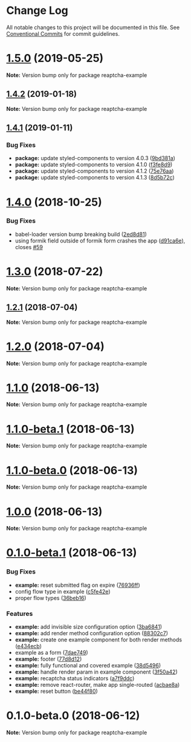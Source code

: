 # Change Log

All notable changes to this project will be documented in this file.
See [Conventional Commits](https://conventionalcommits.org) for commit guidelines.

<a name="1.5.0"></a>

# [1.5.0](https://github.com/sarneeh/reaptcha/compare/v1.4.2...v1.5.0) (2019-05-25)

**Note:** Version bump only for package reaptcha-example

<a name="1.4.2"></a>

## [1.4.2](https://github.com/sarneeh/reaptcha/compare/v1.4.1...v1.4.2) (2019-01-18)

**Note:** Version bump only for package reaptcha-example

<a name="1.4.1"></a>

## [1.4.1](https://github.com/sarneeh/reaptcha/compare/v1.4.0...v1.4.1) (2019-01-11)

### Bug Fixes

- **package:** update styled-components to version 4.0.3 ([9bd381a](https://github.com/sarneeh/reaptcha/commit/9bd381a))
- **package:** update styled-components to version 4.1.0 ([f3fe8d9](https://github.com/sarneeh/reaptcha/commit/f3fe8d9))
- **package:** update styled-components to version 4.1.2 ([75e76aa](https://github.com/sarneeh/reaptcha/commit/75e76aa))
- **package:** update styled-components to version 4.1.3 ([8d5b72c](https://github.com/sarneeh/reaptcha/commit/8d5b72c))

<a name="1.4.0"></a>

# [1.4.0](https://github.com/sarneeh/reaptcha/compare/v1.3.0...v1.4.0) (2018-10-25)

### Bug Fixes

- babel-loader version bump breaking build ([2ed8d81](https://github.com/sarneeh/reaptcha/commit/2ed8d81))
- using formik field outside of formik form crashes the app ([d91ca6e](https://github.com/sarneeh/reaptcha/commit/d91ca6e)), closes [#59](https://github.com/sarneeh/reaptcha/issues/59)

<a name="1.3.0"></a>

# [1.3.0](https://github.com/sarneeh/reaptcha/compare/v1.2.1...v1.3.0) (2018-07-22)

**Note:** Version bump only for package reaptcha-example

<a name="1.2.1"></a>

## [1.2.1](https://github.com/sarneeh/reaptcha/compare/v1.2.0...v1.2.1) (2018-07-04)

**Note:** Version bump only for package reaptcha-example

<a name="1.2.0"></a>

# [1.2.0](https://github.com/sarneeh/reaptcha/compare/v1.1.0...v1.2.0) (2018-07-04)

**Note:** Version bump only for package reaptcha-example

<a name="1.1.0"></a>

# [1.1.0](https://github.com/sarneeh/reaptcha/compare/v1.0.0...v1.1.0) (2018-06-13)

**Note:** Version bump only for package reaptcha-example

<a name="1.1.0-beta.1"></a>

# [1.1.0-beta.1](https://github.com/sarneeh/reaptcha/compare/v1.0.0...v1.1.0-beta.1) (2018-06-13)

**Note:** Version bump only for package reaptcha-example

<a name="1.1.0-beta.0"></a>

# [1.1.0-beta.0](https://github.com/sarneeh/reaptcha/compare/v1.0.0...v1.1.0-beta.0) (2018-06-13)

**Note:** Version bump only for package reaptcha-example

<a name="1.0.0"></a>

# [1.0.0](https://github.com/sarneeh/reaptcha/compare/v0.1.0-beta.1...v1.0.0) (2018-06-13)

**Note:** Version bump only for package reaptcha-example

<a name="0.1.0-beta.1"></a>

# [0.1.0-beta.1](https://github.com/sarneeh/reaptcha/compare/v0.1.0-beta.0...v0.1.0-beta.1) (2018-06-13)

### Bug Fixes

- **example:** reset submitted flag on expire ([76936ff](https://github.com/sarneeh/reaptcha/commit/76936ff))
- config flow type in example ([c5fe42e](https://github.com/sarneeh/reaptcha/commit/c5fe42e))
- proper flow types ([36beb16](https://github.com/sarneeh/reaptcha/commit/36beb16))

### Features

- **example:** add invisible size configuration option ([3ba6841](https://github.com/sarneeh/reaptcha/commit/3ba6841))
- **example:** add render method configuration option ([88302c7](https://github.com/sarneeh/reaptcha/commit/88302c7))
- **example:** create one example component for both render methods ([e434ecb](https://github.com/sarneeh/reaptcha/commit/e434ecb))
- example as a form ([7dae749](https://github.com/sarneeh/reaptcha/commit/7dae749))
- **example:** footer ([77d8d12](https://github.com/sarneeh/reaptcha/commit/77d8d12))
- **example:** fully functional and covered example ([38d5496](https://github.com/sarneeh/reaptcha/commit/38d5496))
- **example:** handle render param in example component ([3f50a42](https://github.com/sarneeh/reaptcha/commit/3f50a42))
- **example:** recaptcha status indicators ([a7f9ddc](https://github.com/sarneeh/reaptcha/commit/a7f9ddc))
- **example:** remove react-router, make app single-routed ([acbae8a](https://github.com/sarneeh/reaptcha/commit/acbae8a))
- **example:** reset button ([be44f80](https://github.com/sarneeh/reaptcha/commit/be44f80))

<a name="0.1.0-beta.0"></a>

# 0.1.0-beta.0 (2018-06-12)

**Note:** Version bump only for package reaptcha-example
